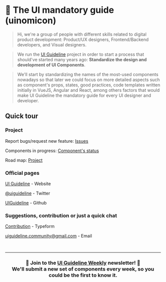# 📗 The UI mandatory guide (uinomicon)

> Hi, we're a group of people with different skills related to digital product development: Product/UX designers, Frontend/Backend developers, and Visual designers.

> We run the [UI Guideline](https://www.uiguideline.com/) project in order to start a process that should've started many years ago: **Standardize the design and development of UI Components**.

> We'll start by standardizing the names of the most-used components nowadays so that later we could focus on more detailed aspects such as component's props, states, good practices, code templates written initially in VueJS, Angular and React, among others factors that would make UI Guideline the mandatory guide for every UI designer and developer.

## Quick tour

### Project

Report bugs/request new feature: [Issues](https://github.com/UIGuideline/UIGuideline/issues)

Components in progress: [Component's status](https://github.com/UIGuideline/UIGuideline/projects)

Road map: [Project](https://github.com/UIGuideline/UIGuideline/projects)

### Official pages

[UI Guideline](https://uiguideline.com) - Website

[@uiguideline](https://twitter.com/uiguideline) - Twitter

[UIGuideline](https://github.com/UIGuideline/UIGuideline) - Github

### Suggestions, contribution or just a quick chat

[Contribution](https://uiguideline.typeform.com/to/E7jtdu) - Typeform

[uiguideline.community@gmail.com](mailto:uiguideline.community@gmail.com) - Email

<br>

---

<h3 align="center">
	🚀 Join to the <a href="http://eepurl.com/c1fttz">UI Guideline Weekly</a> newsletter! 🚀 
	<br> We'll submit a new set of components every week, so you could be the first to know it.
</h3>

<br>

